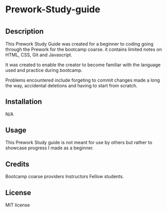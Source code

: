 # Prework-Study-guide
# <Coding for a beginner>

##  Description

This Prework Study Guide was created for a beginner to coding going through the Prework for the bootcamp coarse. it contains limited notes on HTML, CSS, Git and Javascript.

It was created to enable the creator to become familiar with the language used and practice during bootcamp.

Problems encountered include forgeting to commit changes made a long the way, accidental deletions and having to start from scratch.

## Installation

N/A

## Usage

This Prework Study guide is not meant for use by others but rather to showcase progress I made as a beginner. 


## Credits

Bootcamp coarse providers
Instructors 
Fellow students.

## License

MIT license

